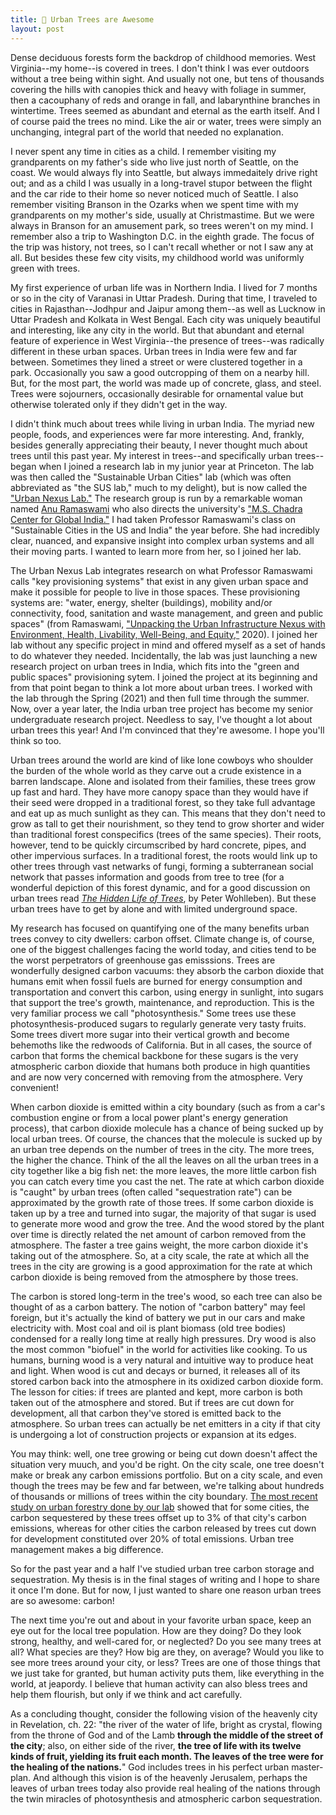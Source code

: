 ```yaml
---
title: 🌳 Urban Trees are Awesome
layout: post
---
```


Dense deciduous forests form the backdrop of childhood memories. West Virginia--my home--is covered in trees. I don't think I was ever outdoors without a tree being within sight. And usually not one, but tens of thousands covering the hills with canopies thick and heavy with foliage in summer, then a cacouphany of reds and orange in fall, and labarynthine branches in wintertime. Trees seemed as abundant and eternal as the earth itself. And I of course paid the trees no mind. Like the air or water, trees were simply an unchanging, integral part of the world that needed no explanation. 

I never spent any time in cities as a child. I remember visiting my grandparents on my father's side who live just north of Seattle, on the coast. We would always fly into Seattle, but always immedaitely drive right out; and as a child I was usually in a long-travel stupor between the flight and the car ride to their home so never noticed much of Seattle. I also remember visiting Branson in the Ozarks when we spent time with my grandparents on my mother's side, usually at Christmastime. But we were always in Branson for an amusement park, so trees weren't on my mind. I remember also a trip to Washington D.C. in the eighth grade. The focus of the trip was history, not trees, so I can't recall whether or not I saw any at all. But besides these few city visits, my childhood world was uniformly green with trees.

My first experience of urban life was in Northern India. I lived for 7 months or so in the city of Varanasi in Uttar Pradesh. During that time, I traveled to cities in Rajasthan--Jodhpur and Jaipur among them--as well as Lucknow in Uttar Pradesh and Kolkata in West Bengal. Each city was uniquely beautiful and interesting, like any city in the world. But that abundant and eternal feature of experience in West Virginia--the presence of trees--was radically different in these urban spaces. Urban trees in India were few and far between. Sometimes they lined a street or were clustered together in a park. Occasionally you saw a good outcropping of them on a nearby hill. But, for the most part, the world was made up of concrete, glass, and steel. Trees were sojourners, occasionally desirable for ornamental value but otherwise tolerated only if they didn't get in the way. 

I didn't think much about trees while living in urban India. The myriad new people, foods, and experiences were far more interesting. And, frankly, besides generally appreciating their beauty, I never thought much about trees until this past year. My interest in trees--and specifically urban trees--began when I joined a research lab in my junior year at Princeton. The lab was then called the "Sustainable Urban Cities" lab (which was often abbreviated as "the SUS lab," much to my delight), but is now called the ["Urban Nexus Lab."](https://ramaswami.princeton.edu/) The research group is run by a remarkable woman named [Anu Ramaswami](https://cee.princeton.edu/people/anu-ramaswami) who also directs the university's ["M.S. Chadra Center for Global India."](https://cgi.princeton.edu/) I had taken Professor Ramaswami's class on "Sustainable Cities in the US and India" the year before. She had incredibly clear, nuanced, and expansive insight into complex urban systems and all their moving parts. I wanted to learn more from her, so I joined her lab.

The Urban Nexus Lab integrates research on what Professor Ramaswami calls "key provisioning systems" that exist in any given urban space and make it possible for people to live in those spaces. These provisioning systems are: "water, energy, shelter (buildings), mobility and/or connectivity, food, sanitation and waste management, and green and public spaces" (from Ramaswami, ["Unpacking the Urban Infrastructure Nexus with Environment, Health, Livability, Well-Being, and Equity,"](https://www.cell.com/one-earth/pdf/S2590-3322(20)30051-8.pdf) 2020). I joined her lab without any specific project in mind and offered myself as a set of hands to do whatever they needed. Incidentally, the lab was just launching a new research project on urban trees in India, which fits into the "green and public spaces" provisioning sytem. I joined the project at its beginning and from that point began to think a lot more about urban trees. I worked with the lab through the Spring (2021) and then full time through the summer. Now, over a year later, the India urban tree project has become my senior undergraduate research project. Needless to say, I've thought a lot about urban trees this year! And I'm convinced that they're awesome. I hope you'll think so too.

Urban trees around the world are kind of like lone cowboys who shoulder the burden of the whole world as they carve out a crude existence in a barren landscape. Alone and isolated from their families, these trees grow up fast and hard. They have more canopy space than they would have if their seed were dropped in a traditional forest, so they take full advantage and eat up as much sunlight as they can. This means that they don't need to grow as tall to get their nourishment, so they tend to grow shorter and wider than traditional forest conspecifics (trees of the same species). Their roots, however, tend to be quickly circumscribed by hard concrete, pipes, and other impervious surfaces. In a traditional forest, the roots would link up to other trees through vast netwarks of fungi, forming a subterranean social network that passes information and goods from tree to tree (for a wonderful depiction of this forest dynamic, and for a good discussion on urban trees read [*The Hidden Life of Trees*](https://www.amazon.com/Hidden-Life-Trees-Communicate_Discoveries-Secret/dp/1771642483), by Peter Wohlleben). But these urban trees have to get by alone and with limited underground space.

My research has focused on quantifying one of the many benefits urban trees convey to city dwellers: carbon offset. Climate change is, of course, one of the biggest challenges facing the world today, and cities tend to be the worst perpetrators of greenhouse gas emisssions. Trees are wonderfully designed carbon vacuums: they absorb the carbon dioxide that humans emit when fossil fuels are burned for energy consumption and transportation and convert this carbon, using energy in sunlight, into sugars that support the tree's growth, maintenance, and reproduction. This is the very familiar process we call "photosynthesis." Some trees use these photosynthesis-produced sugars to regularly generate very tasty fruits. Some trees divert more sugar into their vertical growth and become behemoths like the redwoods of California. But in all cases, the source of carbon that forms the chemical backbone for these sugars is the very atmospheric carbon dioxide that humans both produce in high quantities and are now very concerned with removing from the atmosphere. Very convenient!

When carbon dioxide is emitted within a city boundary (such as from a car's combustion engine or from a local power plant's energy generation process), that carbon dioxide molecule has a chance of being sucked up by local urban trees. Of course, the chances that the molecule is sucked up by an urban tree depends on the number of trees in the city. The more trees, the higher the chance. Think of the all the leaves on all the urban trees in a city together like a big fish net: the more leaves, the more little carbon fish you can catch every time you cast the net. The rate at which carbon dioxide is "caught" by urban trees (often called "sequestration rate") can be approximated by the growth rate of those trees. If some carbon dioxide is taken up by a tree and turned into sugar, the majority of that sugar is used to generate more wood and grow the tree. And the wood stored by the plant over time is directly related the net amount of carbon removed from the atmosphere. The faster a tree gains weight, the more carbon dioxide it's taking out of the atmosphere. So, at a city scale, the rate at which all the trees in the city are growing is a good approximation for the rate at which carbon dioxide is being removed from the atmosphere by those trees.

The carbon is stored long-term in the tree's wood, so each tree can also be thought of as a carbon battery. The notion of "carbon battery" may feel foreign, but it's actually the kind of battery we put in our cars and make electricity with. Most coal and oil is plant biomass (old tree bodies) condensed for a really long time at really high pressures. Dry wood is also the most common "biofuel" in the world for activities like cooking. To us humans, burning wood is a very natural and intuitive way to produce heat and light. When wood is cut and decays or burned, it releases all of its stored carbon back into the atmosphere in its oxidized carbon dioxide form. The lesson for cities: if trees are planted and kept, more carbon is both taken out of the atmosphere and stored. But if trees are cut down for development, all that carbon they've stored is emitted back to the atmosphere. So urban trees can actually be net emitters in a city if that city is undergoing a lot of construction projects or expansion at its edges.

You may think: well, one tree growing or being cut down doesn't affect the situation very muuch, and you'd be right. On the city scale, one tree doesn't make or break any carbon emissions portfolio. But on a city scale, and even though the trees may be few and far between, we're talking about hundreds of thousands or millions of trees within the city boundary. [The most recent study on urban forestry done by our lab](https://pubs.acs.org/doi/abs/10.1021/acs.est.0c02723) showed that for some cities, the carbon sequestered by these trees offset up to 3% of that city's carbon emissions, whereas for other cities the carbon released by trees cut down for development constituted over 20% of total emissions. Urban tree management makes a big difference.

So for the past year and a half I've studied urban tree carbon storage and sequestration. My thesis is in the final stages of writing and I hope to share it once I'm done. But for now, I just wanted to share one reason urban trees are so awesome: carbon!

The next time you're out and about in your favorite urban space, keep an eye out for the local tree population. How are they doing? Do they look strong, healthy, and well-cared for, or neglected? Do you see many trees at all? What species are they? How big are they, on average? Would you like to see more trees around your city, or less? Trees are one of those things that we just take for granted, but human activity puts them, like everything in the world, at jeapordy. I believe that human activity can also bless trees and help them flourish, but only if we think and act carefully.

As a concluding thought, consider the following vision of the heavenly city in Revelation, ch. 22: "the river of the water of life, bright as crystal, flowing from the throne of God and of the Lamb **through the middle of the street of the city**; also, on either side of the river, **the tree of life with its twelve kinds of fruit, yielding its fruit each month. The leaves of the tree were for the healing of the nations.**" God includes trees in his perfect urban master-plan. And although this vision is of the heavenly Jerusalem, perhaps the leaves of urban trees today also provide real healing of the nations through the twin miracles of photosynthesis and atmospheric carbon sequestration.